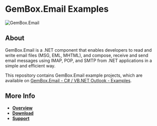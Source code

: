 # GemBox.Email Examples

![GemBox.Email](https://www.gemboxsoftware.com/email/examples/content/Email.png)

## About
GemBox.Email is a .NET component that enables developers to read and write email files (MSG, EML, MHTML), and compose, receive and send email messages using IMAP, POP, and SMTP from .NET applications in a simple and efficient way.

This repository contains GemBox.Email example projects, which are available on [GemBox.Email - C# / VB.NET Outlook - Examples](https://www.gemboxsoftware.com/email/examples/c-sharp-vb-net-email-library/201).

## More Info
+ **[Overview](https://www.gemboxsoftware.com/email/overview)**
+ **[Download](https://www.gemboxsoftware.com/email/free-version)**
+ **[Support](https://www.gemboxsoftware.com/email/support)**
